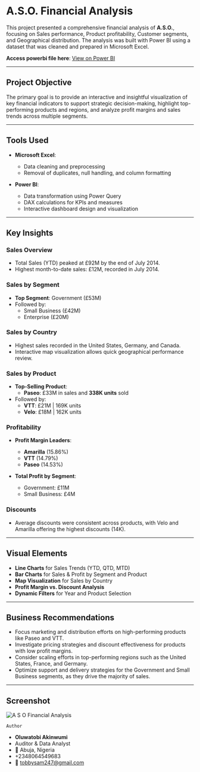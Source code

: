# A.S.O. Financial Analysis

This project presented a comprehensive financial analysis of **A.S.O.**, focusing on Sales performance, Product profitability, Customer segments, and Geographical distribution. The analysis was built with Power BI using a dataset that was cleaned and prepared in Microsoft Excel.

**Access powerbi file here**: [View on Power BI](https://app.powerbi.com/links/_IbGv9-CP6?ctid=e1382191-cd3f-4dd9-a1c3-0ceb4f0065f1&pbi_source=linkShare)

---

## Project Objective

The primary goal is to provide an interactive and insightful visualization of key financial indicators to support strategic decision-making, highlight top-performing products and regions, and analyze profit margins and sales trends across multiple segments.

---

## Tools Used

- **Microsoft Excel**:  
  - Data cleaning and preprocessing  
  - Removal of duplicates, null handling, and column formatting  

- **Power BI**:  
  - Data transformation using Power Query  
  - DAX calculations for KPIs and measures  
  - Interactive dashboard design and visualization  

---

## Key Insights

### Sales Overview
- Total Sales (YTD) peaked at £92M by the end of July 2014.
- Highest month-to-date sales: £12M, recorded in July 2014.

### Sales by Segment
- **Top Segment**: Government (£53M)
- Followed by:  
  - Small Business (£42M)  
  - Enterprise (£20M)

### Sales by Country
- Highest sales recorded in the United States, Germany, and Canada.
- Interactive map visualization allows quick geographical performance review.

### Sales by Product
- **Top-Selling Product**:  
  - **Paseo**: £33M in sales and **338K units** sold  
- Followed by:  
  - **VTT**: £21M | 169K units  
  - **Velo**: £18M | 162K units  

### Profitability
- **Profit Margin Leaders**:  
  - **Amarilla** (15.86%)  
  - **VTT** (14.79%)  
  - **Paseo** (14.53%)  

- **Total Profit by Segment**:  
  - Government: £11M  
  - Small Business: £4M  

### Discounts
- Average discounts were consistent across products, with Velo and Amarilla offering the highest discounts (14K).

---

## Visual Elements

- **Line Charts** for Sales Trends (YTD, QTD, MTD)
- **Bar Charts** for Sales & Profit by Segment and Product
- **Map Visualization** for Sales by Country
- **Profit Margin vs. Discount Analysis**
- **Dynamic Filters** for Year and Product Selection

---

## Business Recommendations

- Focus marketing and distribution efforts on high-performing products like Paseo and VTT.
- Investigate pricing strategies and discount effectiveness for products with low profit margins.
- Consider scaling efforts in top-performing regions such as the United States, France, and Germany.
- Optimize support and delivery strategies for the Government and Small Business segments, as they drive the majority of sales.

---

## Screenshot

![A S O  Financial Analysis](https://github.com/user-attachments/assets/10463c4f-947a-4478-b3d0-6cd032f585ce)



    Author
-  **Oluwatobi Akinwumi**
-  Auditor & Data Analyst
- 📍 Abuja, Nigeria
-  +2348064549683
-  📧 tobbysam247@gmail.com
